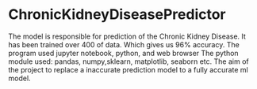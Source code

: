 # ChronicKidneyDiseasePredictor
The model is responsible for prediction of the Chronic Kidney Disease. It has been trained over 400 of data. Which gives us 96% accuracy.
The program used jupyter notebook, python, and web browser
The python module used: pandas, numpy,sklearn, matplotlib, seaborn etc.
The aim of the project to replace a inaccurate prediction model to a fully accurate ml model.
